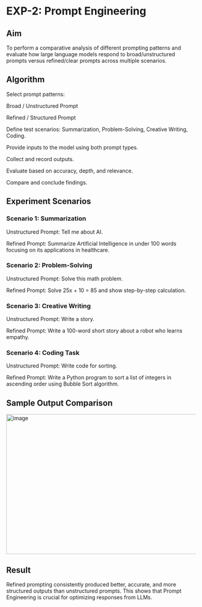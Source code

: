 # EXP-2: Prompt Engineering
## Aim

To perform a comparative analysis of different prompting patterns and evaluate how large language models respond to broad/unstructured prompts versus refined/clear prompts across multiple scenarios.

## Algorithm

Select prompt patterns:

Broad / Unstructured Prompt

Refined / Structured Prompt

Define test scenarios: Summarization, Problem-Solving, Creative Writing, Coding.

Provide inputs to the model using both prompt types.

Collect and record outputs.

Evaluate based on accuracy, depth, and relevance.

Compare and conclude findings.

## Experiment Scenarios
### Scenario 1: Summarization

Unstructured Prompt: Tell me about AI.

Refined Prompt: Summarize Artificial Intelligence in under 100 words focusing on its applications in healthcare.

### Scenario 2: Problem-Solving

Unstructured Prompt: Solve this math problem.

Refined Prompt: Solve 25x + 10 = 85 and show step-by-step calculation.

### Scenario 3: Creative Writing

Unstructured Prompt: Write a story.

Refined Prompt: Write a 100-word short story about a robot who learns empathy.

### Scenario 4: Coding Task

Unstructured Prompt: Write code for sorting.

Refined Prompt: Write a Python program to sort a list of integers in ascending order using Bubble Sort algorithm.

## Sample Output Comparison
<img width="873" height="371" alt="image" src="https://github.com/user-attachments/assets/b51416f4-1b16-4365-b4e5-2c4b6df28bd4" />


## Result

Refined prompting consistently produced better, accurate, and more structured outputs than unstructured prompts.
This shows that Prompt Engineering is crucial for optimizing responses from LLMs.

